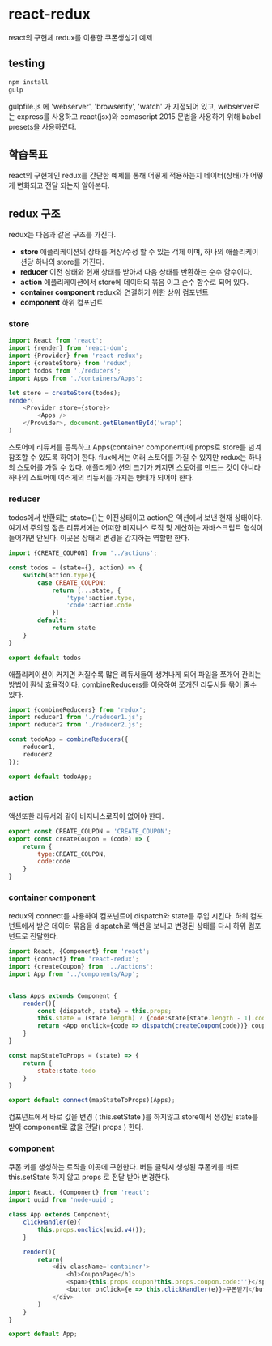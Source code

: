 # react-redux
react의 구현체 redux를 이용한 쿠폰생성기 예제


## testing
```javascript
npm install
gulp
```

gulpfile.js 에 'webserver', 'browserify', 'watch' 가 지정되어 있고, webserver로는 express를 사용하고 react(jsx)와 ecmascript 2015 문법을 사용하기 위해 babel presets을 사용하였다.


## 학습목표

react의 구현체인 redux를 간단한 예제를 통해 어떻게 적용하는지 데이터(상태)가 어떻게 변화되고 전달 되는지 알아본다. 


## redux 구조

redux는 다음과 같은 구조를 가진다.

- **store** 애플리케이션의 상태를 저장/수정 할 수 있는 객체 이며, 하나의 애플리케이션당 하나의 store를 가진다.
- **reducer** 이전 상태와 현재 상태를 받아서 다음 상태를 반환하는 순수 함수이다.
- **action** 애플리케이션에서 store에 데이터의 묶음 이고 순수 함수로 되어 있다.
- **container component** redux와 연결하기 위한 상위 컴포넌트
- **component** 하위 컴포넌트

### store

```javascript
import React from 'react';
import {render} from 'react-dom';
import {Provider} from 'react-redux';
import {createStore} from 'redux';
import todos from './reducers';
import Apps from './containers/Apps';

let store = createStore(todos);
render(
    <Provider store={store}>
        <Apps />
    </Provider>, document.getElementById('wrap')
)
```
스토어에 리듀서를 등록하고 Apps(container component)에 props로 store를 념겨 참조할 수 있도록 하여야 한다.
flux에서는 여러 스토어를 가질 수 있지만 redux는 하나의 스토어를 가질 수 있다.
애플리케이션의 크기가 커지면 스토어를 만드는 것이 아니라 하나의 스토어에 여러게의 리듀서를 가지는 형태가 되어야 한다.


### reducer

todos에서 반환되는 state={}는 이전상태이고 action은 액션에서 보낸 현재 상태이다. 여기서 주의할 점은 리듀서에는 어떠한 비지니스 로직 및 계산하는 자바스크립트 형식이 들어가면 안된다. 이곳은 상태의 변경을 감지하는 역할만 한다.

```javascript
import {CREATE_COUPON} from '../actions';

const todos = (state={}, action) => {
    switch(action.type){
        case CREATE_COUPON:
            return [...state, {
                'type':action.type,
                'code':action.code
            }]
        default:
            return state
    }
}

export default todos
```

애플리케이션이 커지면 커질수록 많은 리듀서들이 생겨나게 되어 파일을 쪼개어 관리는 방법이 훤씩 효율적이다. combineReducers를 이용하여 쪼개진 리듀서들 묶어 
줄수 있다.

```javascript
import {combineReducers} from 'redux';
import reducer1 from './reducer1.js';
import reducer2 from './reducer2.js';

const todoApp = combineReducers({
    reducer1,
    reducer2
});

export default todoApp;
```


### action

액션또한 리듀서와 같아 비지니스로직이 없어야 한다.

```javascript
export const CREATE_COUPON = 'CREATE_COUPON';
export const createCoupon = (code) => {
    return {
        type:CREATE_COUPON,
        code:code
    }
}
```


### container component

redux의 connect를 사용하여 컴포넌트에 dispatch와 state를 주입 시킨다.
하위 컴포넌트에서 받은 데이터 묶음을 dispatch로 액션을 보내고 변경된 상태를 다시 하위 컴포넌트로 전달한다.

```javascript
import React, {Component} from 'react';
import {connect} from 'react-redux';
import {createCoupon} from '../actions';
import App from '../components/App';


class Apps extends Component {
    render(){
        const {dispatch, state} = this.props;
        this.state = (state.length) ? {code:state[state.length - 1].code} : '';
        return <App onclick={code => dispatch(createCoupon(code))} coupon={{code:this.state.code}} />
    }
}

const mapStateToProps = (state) => {
    return {
        state:state.todo
    }
}

export default connect(mapStateToProps)(Apps);
```
컴포넌트에서 바로 값을 변경 ( this.setState )를 하지않고 store에서 생성된 state를 받아 component로 값을 전달( props ) 한다.


### component

쿠폰 키를 생성하는 로직을 이곳에 구현한다. 버튼 클릭시 생성된 쿠폰키를 바로 this.setState 하지 않고 props 로 전달 받아 변경한다.

```javascript
import React, {Component} from 'react';
import uuid from 'node-uuid';

class App extends Component{
    clickHandler(e){
        this.props.onclick(uuid.v4());
    }

    render(){
        return(
            <div className='container'>
                <h1>CouponPage</h1>
                <span>{this.props.coupon?this.props.coupon.code:''}</span>
                <button onClick={e => this.clickHandler(e)}>쿠폰받기</button>
            </div>
        )
    }
}

export default App;
```
